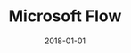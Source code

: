 ---
layout: site
title: "Microsoft Flow"
date: 2018-01-01
categories: [microsoft]
version: 1.5.9
major: 1
minor: 5
patch: 9
slug: microsoft-flow
link: https://flow.microsoft.com/en-us/
submitter: lpolepeddi
permalink: /sites/:slug
---